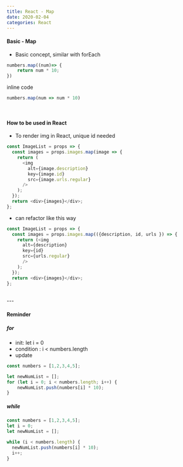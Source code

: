 ```yaml
---
title: React - Map
date: 2020-02-04
categories: React
---
```



#### Basic - Map

- Basic concept, similar with forEach
```js
numbers.map((num)=> {
	return num * 10;
})
```

inline code
```js
numbers.map(num => num * 10)
```

<br>

#### How to be used in React
- To render img in React, unique id needed

```js
const ImageList = props => {
  const images = props.images.map(image => {
    return (
      <img
        alt={image.description}
        key={image.id}
        src={image.urls.regular}
      />
    );
  });
  return <div>{images}</div>;
};
```

- can refactor like this way

```js
const ImageList = props => {
  const images = props.images.map(({description, id, urls }) => {
    return (<img
      alt={description}
      key={id}
      src={urls.regular}
      />
    );
  });
  return <div>{images}</div>;
};
```







<br>
---
<br>

#### Reminder

##### for

- init: let i = 0
- condition : i < numbers.length
- update

```js
const numbers = [1,2,3,4,5];

let newNumList = [];
for (let i = 0; i < numbers.length; i++) {
	newNumList.push(numbers[i] * 10);
}
```

##### while

```js
const numbers = [1,2,3,4,5];
let i = 0;
let newNumList = [];

while (i < numbers.length) {
  newNumList.push(numbers[i] * 10);
  i++;
}
```
